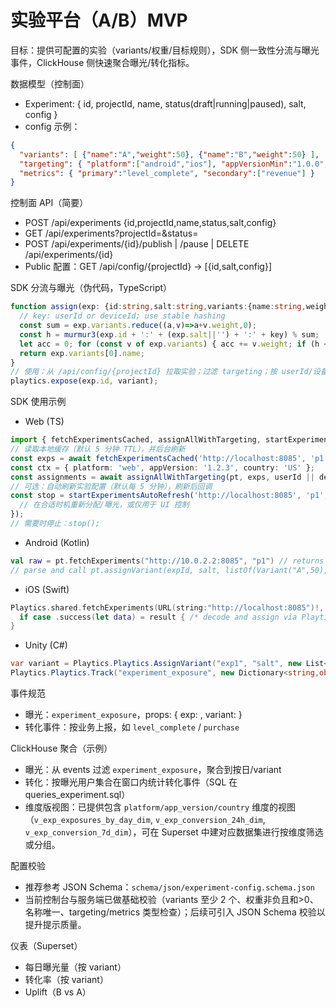 # 实验平台（A/B）MVP

目标：提供可配置的实验（variants/权重/目标规则），SDK 侧一致性分流与曝光事件，ClickHouse 侧快速聚合曝光/转化指标。

数据模型（控制面）
- Experiment: { id, projectId, name, status(draft|running|paused), salt, config }
- config 示例：
```json
{
  "variants": [ {"name":"A","weight":50}, {"name":"B","weight":50} ],
  "targeting": { "platform":["android","ios"], "appVersionMin":"1.0.0", "appVersionMax":"2.0.0", "countries":["US","CN"] },
  "metrics": { "primary":"level_complete", "secondary":["revenue"] }
}
```

控制面 API（简要）
- POST /api/experiments {id,projectId,name,status,salt,config}
- GET /api/experiments?projectId=&status=
- POST /api/experiments/{id}/publish | /pause | DELETE /api/experiments/{id}
- Public 配置：GET /api/config/{projectId} → [{id,salt,config}]

SDK 分流与曝光（伪代码，TypeScript）
```ts
function assign(exp: {id:string,salt:string,variants:{name:string,weight:number}[]}, key: string): string {
  // key: userId or deviceId; use stable hashing
  const sum = exp.variants.reduce((a,v)=>a+v.weight,0);
  const h = murmur3(exp.id + ':' + (exp.salt||'') + ':' + key) % sum;
  let acc = 0; for (const v of exp.variants) { acc += v.weight; if (h < acc) return v.name; }
  return exp.variants[0].name;
}
// 使用：从 /api/config/{projectId} 拉取实验；过滤 targeting；按 userId/设备分配 variant；上报曝光
playtics.expose(exp.id, variant);
```

SDK 使用示例
- Web (TS)
```ts
import { fetchExperimentsCached, assignAllWithTargeting, startExperimentsAutoRefresh } from './dist/index.js';
// 读取本地缓存（默认 5 分钟 TTL），并后台刷新
const exps = await fetchExperimentsCached('http://localhost:8085', 'p1');
const ctx = { platform: 'web', appVersion: '1.2.3', country: 'US' };
const assignments = await assignAllWithTargeting(pt, exps, userId || deviceId, ctx);
// 可选：自动刷新实验配置（默认每 5 分钟），刷新后回调
const stop = startExperimentsAutoRefresh('http://localhost:8085', 'p1', (newExps)=>{
  // 在合适时机重新分配/曝光，或仅用于 UI 控制
});
// 需要时停止：stop();
```
- Android (Kotlin)
```kotlin
val raw = pt.fetchExperiments("http://10.0.2.2:8085", "p1") // returns JSON string
// parse and call pt.assignVariant(expId, salt, listOf(Variant("A",50), Variant("B",50)), userKey)
```
- iOS (Swift)
```swift
Playtics.shared.fetchExperiments(URL(string:"http://localhost:8085")!, projectId:"p1") { result in
  if case .success(let data) = result { /* decode and assign via Playtics.assignVariant */ }
}
```
- Unity (C#)
```csharp
var variant = Playtics.Playtics.AssignVariant("exp1", "salt", new List<Tuple<string,int>>{ Tuple.Create("A",50), Tuple.Create("B",50) }, userKey);
Playtics.Playtics.Track("experiment_exposure", new Dictionary<string,object>{{"exp","exp1"},{"variant",variant}});
```

事件规范
- 曝光：`experiment_exposure`，props: { exp: <id>, variant: <name> }
- 转化事件：按业务上报，如 `level_complete` / `purchase`

ClickHouse 聚合（示例）
- 曝光：从 events 过滤 `experiment_exposure`，聚合到按日/variant
- 转化：按曝光用户集合在窗口内统计转化事件（SQL 在 queries_experiment.sql）
 - 维度版视图：已提供包含 `platform/app_version/country` 维度的视图（`v_exp_exposures_by_day_dim`, `v_exp_conversion_24h_dim`, `v_exp_conversion_7d_dim`），可在 Superset 中建对应数据集进行按维度筛选或分组。

配置校验
- 推荐参考 JSON Schema：`schema/json/experiment-config.schema.json`
- 当前控制台与服务端已做基础校验（variants 至少 2 个、权重非负且和>0、名称唯一、targeting/metrics 类型检查）；后续可引入 JSON Schema 校验以提升提示质量。

仪表（Superset）
- 每日曝光量（按 variant）
- 转化率（按 variant）
- Uplift（B vs A）

